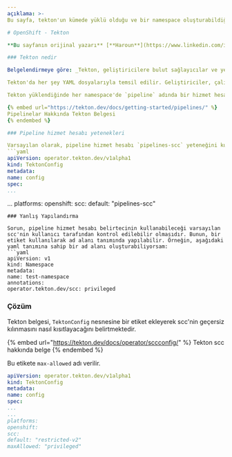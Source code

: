 ```yaml
---
açıklama: >-
Bu sayfa, tekton'un kümede yüklü olduğu ve bir namespace oluşturabildiğiniz (bazen düzenleme izinleri yeterli olabilir) bir ayrıcalık yükseltme senaryosunu göstermektedir.

# OpenShift - Tekton

**Bu sayfanın orijinal yazarı** [**Haroun**](https://www.linkedin.com/in/haroun-al-mounayar-571830211)

### Tekton nedir

Belgelendirmeye göre: _Tekton, geliştiricilere bulut sağlayıcılar ve yerinde sistemler arasında oluşturma, test etme ve dağıtma imkanı sunan güçlü ve esnek bir açık kaynak çerçevedir._ Hem Jenkins hem de Tekton, uygulamaları test etmek, oluşturmak ve dağıtmak için kullanılabilir, ancak Tekton Bulut Doğal'dır.

Tekton'da her şey YAML dosyalarıyla temsil edilir. Geliştiriciler, çalıştırmak istedikleri birden çok `Görev`i belirten `Pipelines` türünde Özel Kaynaklar (CR) oluşturabilir. Bir Pipeline'ı çalıştırmak için `PipelineRun` türünde kaynaklar oluşturulmalıdır.

Tekton yüklendiğinde her namespace'de `pipeline` adında bir hizmet hesabı (sa) oluşturulur. Bir Pipeline çalıştırıldığında, bu sa kullanılarak YAML dosyasında tanımlanan görevleri çalıştırmak için `pipeline` adında bir pod oluşturulur.

{% embed url="https://tekton.dev/docs/getting-started/pipelines/" %}
Pipelinelar Hakkında Tekton Belgesi
{% endembed %}

### Pipeline hizmet hesabı yetenekleri

Varsayılan olarak, pipeline hizmet hesabı `pipelines-scc` yeteneğini kullanabilir. Bu, tekton'un global varsayılan yapılandırmasından kaynaklanmaktadır. Aslında, tekton'un global yapılandırması da bir `TektonConfig` adlı bir openshift nesnesinde YAML olan bir yapılandırmadır ve kümede bazı okuyucu rolleriniz varsa görülebilir.
```yaml
apiVersion: operator.tekton.dev/v1alpha1
kind: TektonConfig
metadata:
name: config
spec:
...
```

...
platforms:
openshift:
scc:
default: "pipelines-scc"
```
### Yanlış Yapılandırma

Sorun, pipeline hizmet hesabı belirtecinin kullanabileceği varsayılan scc'nin kullanıcı tarafından kontrol edilebilir olmasıdır. Bunun, bir etiket kullanılarak ad alanı tanımında yapılabilir. Örneğin, aşağıdaki yaml tanımına sahip bir ad alanı oluşturabiliyorsam:
```yaml
apiVersion: v1
kind: Namespace
metadata:
name: test-namespace
annotations:
operator.tekton.dev/scc: privileged
```
### Çözüm

Tekton belgesi, `TektonConfig` nesnesine bir etiket ekleyerek scc'nin geçersiz kılınmasını nasıl kısıtlayacağını belirtmektedir.

{% embed url="https://tekton.dev/docs/operator/sccconfig/" %}
Tekton scc hakkında belge
{% endembed %}

Bu etikete `max-allowed` adı verilir.
```yaml
apiVersion: operator.tekton.dev/v1alpha1
kind: TektonConfig
metadata:
name: config
spec:
...
...
platforms:
openshift:
scc:
default: "restricted-v2"
maxAllowed: "privileged"
```

